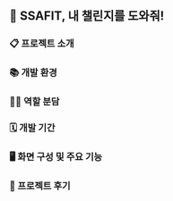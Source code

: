 ## 💪 SSAFIT, 내 챌린지를 도와줘!

### 📋 프로젝트 소개

### 📚 개발 환경

### 👩‍💻 역할 분담

### 🗓️ 개발 기간

### 🖥️ 화면 구성 및 주요 기능

### 💭 프로젝트 후기
